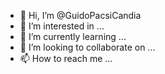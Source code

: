 - 👋 Hi, I’m @GuidoPacsiCandia
- 👀 I’m interested in ...
- 🌱 I’m currently learning ...
- 💞️ I’m looking to collaborate on ...
- 📫 How to reach me ...

<!---
GuidoPacsiCandia/GuidoPacsiCandia is a ✨ special ✨ repository because its `README.md` (this file) appears on your GitHub profile.
You can click the Preview link to take a look at your changes.
--->
